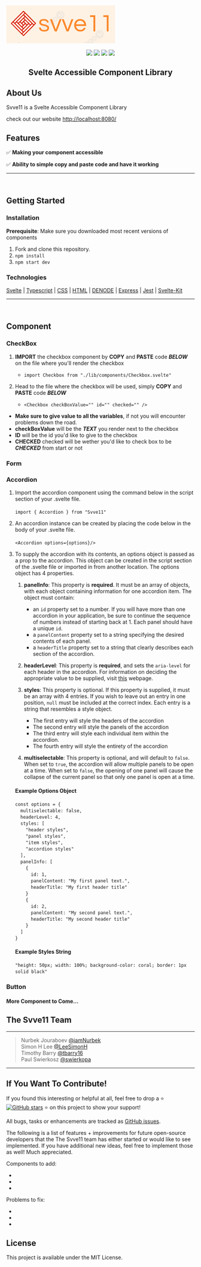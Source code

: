 ![](/src/img/Svve11%20Logo.png)

<p align="center">
  <img src="http`xs://img.shields.io/badge/License-MIT-green.svg" />
  <img src="https://img.shields.io/badge/PRs-welcome-brightgreen.svg?style=flat-square)](http://makeapullrequest.com"/>
  <img src="https://img.shields.io/badge/contributions-welcome-brightgreen.svg?style=flat)](https://github.com/dwyl/esta/issues"/>
  <img src="https://travis-ci.org/boennemann/badges.svg?branch=master" /> 
</p>

<h2 align="center"> Svelte Accessible Component Library </h2>

## About Us

Svve11 is a Svelte Accessible Component Library

check out our website [http://localhost:8080/](http://localhost:8080/)

## Features

✅ **Making your component accessible**

✅ **Ability to simple copy and paste code and have it working**

---

<br>

## Getting Started

### Installation

**Prerequisite**: Make sure you downloaded most recent versions of components

1. Fork and clone this repository.
2. `npm install`
3. `npm start dev`

### Technologies

[Svelte](https://svelte.dev/) | [Typescript](https://www.typescriptlang.org/) | [CSS](https://developer.mozilla.org/en-US/docs/Web/CSS) | [HTML](https://developer.mozilla.org/en-US/docs/Learn/Getting_started_with_the_web/HTML_basics) | [DENODE](https://www.denodo.com/en) | [Express](https://expressjs.com/en/starter/installing.html) | [Jest](https://jestjs.io/) | [Svelte-Kit](https://kit.svelte.dev/docs/introduction)

---

<br>

## Component

### CheckBox

1. **IMPORT** the checkbox component by **COPY** and **PASTE** code **_BELOW_** on the file where you'll render the checkbox
   - `` import Checkbox from "./lib/components/Checkbox.svelte" ``


2. Head to the file where the checkbox will be used, simply **COPY** and **PASTE** code **_BELOW_**
   - ``<Checkbox checkBoxValue="" id="" checked="" />``

- **Make sure to give value to all the variables**, if not you will encounter problems down the road.
- **checkBoxValue** will be the **_TEXT_** you render next to the checkbox
- **ID** will be the id you'd like to give to the checkbox
- **CHECKED** checked will be wether you'd like to check box to be **_CHECKED_** from start or not

### Form

### Accordion

1. Import the accordion component using the command below in the script section of your .svelte file. <br><br>
   `import { Accordion } from "Svve11"`

2. An accordion instance can be created by placing the code below in the body of your .svelte file. <br><br>
   `<Accordion options={options}/>`

3. To supply the accordion with its contents, an options object is passed as a prop to the accordion. This object can be created in the script section of the .svelte file or imported in from another location. The options object has 4 properties.

   1. **panelInfo**: This property is **required**. It must be an array of objects, with each object containing information for one accordion item. The object must contain:

      - an `id` property set to a number. If you will have more than one accordion in your application, be sure to continue the sequence of numbers instead of starting back at 1. Each panel should have a unique `id`.
      - a `panelContent` property set to a string specifying the desired contents of each panel.
      - a `headerTitle` property set to a string that clearly describes each section of the accordion.

   2. **headerLevel**: This property is **required**, and sets the `aria-level` for each header in the accordion. For information on deciding the appropriate value to be supplied, visit [this](https://developer.mozilla.org/en-US/docs/Web/Accessibility/ARIA/Attributes/aria-level) webpage.

   3. **styles**: This property is optional. If this property is supplied, it must be an array with 4 entries. If you wish to leave out an entry in one position, `null` must be included at the correct index. Each entry is a string that resembles a style object.

      - The first entry will style the headers of the accordion
      - The second entry will style the panels of the accordion
      - The third entry will style each individual item within the accordion.
      - The fourth entry will style the entirety of the accordion

   4. **multiselectable**: This property is optional, and will default to `false`. When set to `true`, the accordion will allow multiple panels to be open at a time. When set to `false`, the opening of one panel will cause the collapse of the current panel so that only one panel is open at a time.

   #### Example Options Object

   `const options = {`<br>
   &emsp;`multiselectable: false,`<br>
   &emsp;`headerLevel: 4,`<br>
   &emsp;`styles: [`<br>
   &emsp;&emsp;`"header styles",`<br>
   &emsp;&emsp;`"panel styles",`<br>
   &emsp;&emsp;`"item styles",`<br>
   &emsp;&emsp;`"accordion styles"`<br>
   &emsp;`],`<br>
   &emsp;`panelInfo: [`<br>
   &emsp;&emsp;`{`<br>
   &emsp;&emsp;&emsp;`id: 1,`<br>
   &emsp;&emsp;&emsp;`panelContent: "My first panel text.",`<br>
   &emsp;&emsp;&emsp;`headerTitle: "My first header title"`<br>
   &emsp;&emsp;`}`<br>
   &emsp;&emsp;`{`<br>
   &emsp;&emsp;&emsp;`id: 2,`<br>
   &emsp;&emsp;&emsp;`panelContent: "My second panel text.",`<br>
   &emsp;&emsp;&emsp;`headerTitle: "My second header title"`<br>
   &emsp;&emsp;`}`<br>
   &emsp;`]`<br>
   `}`

   #### Example Styles String

   `"height: 50px; width: 100%; background-color: coral; border: 1px solid black"`

### Button

#### More Component to Come...

## The Svve11 Team

<hr>

> Nurbek Jouraboev [@iamNurbek](https://github.com/iamNurbek) <br />
> Simon H Lee [@LeeSimonH](https://github.com/LeeSimonH) <br />
> Timothy Barry [@tbarry16](https://github.com/tbarry16) <br />
> Paul Swierkosz [@swierkopa](https://github.com/swierkopa) <br />

<hr>

## If You Want To Contribute!

If you found this interesting or helpful at all, feel free to drop a :star: [![GitHub stars](https://img.shields.io/github/stars/oslabs-beta/Svve11?style=social&label=Star&)](https://github.com/oslabs-beta/Svve11/stargazers) :star: on this project to show your support!

All bugs, tasks or enhancements are tracked as <a href="https://github.com/oslabs-beta/Svve11/issues">GitHub issues</a>.

The following is a list of features + improvements for future open-source developers that the The Svve11 team has either started or would like to see implemented. If you have additional new ideas, feel free to implement those as well! Much appreciated.

Components to add:

-
-
-

Problems to fix:

-
-
-

## License

This project is available under the MIT License.

